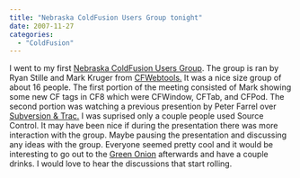 ```yaml
---
title: "Nebraska ColdFusion Users Group tonight"
date: 2007-11-27
categories: 
  - "ColdFusion"
---
```


I went to my first [Nebraska ColdFusion Users Group](http://www.necfug.com). The group is ran by Ryan Stille and Mark Kruger from [CFWebtools.](http://www.cfwebtools.com/) It was a nice size group of about 16 people. The first portion of the meeting consisted of Mark showing some new CF tags in CF8 which were CFWindow, CFTab, and CFPod. The second portion was watching a previous presention by Peter Farrel over [Subversion & Trac.](http://stevenerat.acrobat.com/p31974395/) I was suprised only a couple people used Source Control. It may have been nice if during the presentation there was more interaction with the group. Maybe pausing the presentation and discussing any ideas with the group. Everyone seemed pretty cool and it would be interesting to go out to the [Green Onion](http://www.yelp.com/biz/A5YG_G1gqotM3GfDTJ8NEw) afterwards and have a couple drinks. I would love to hear the discussions that start rolling.

